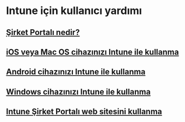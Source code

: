 # Intune için kullanıcı yardımı
## [Şirket Portalı nedir?](company-portal-frequently-asked-questions.md)
## [iOS veya Mac OS cihazınızı Intune ile kullanma](using-your-ios-or-macOS-device-with-intune.md)
## [Android cihazınızı Intune ile kullanma](using-your-android-device-with-intune.md)
## [Windows cihazınızı Intune ile kullanma](using-your-windows-device-with-intune.md)
## [Intune Şirket Portalı web sitesini kullanma](using-the-intune-company-portal-website.md)


<!--HONumber=Jan17_HO5-->


